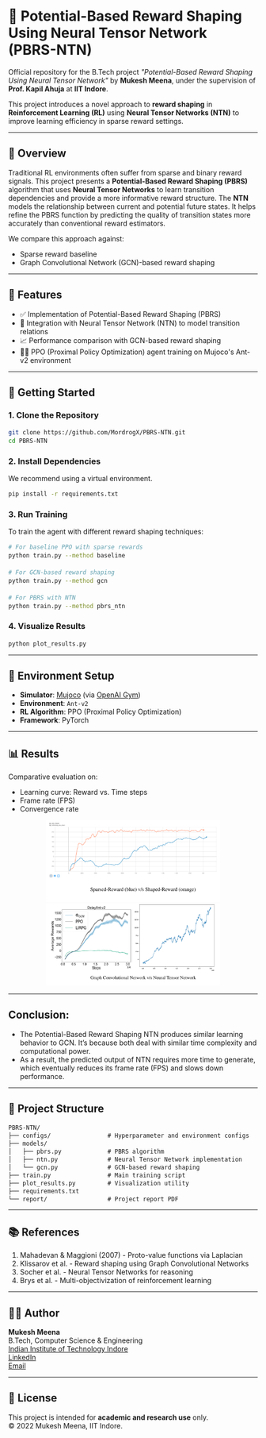 # 🧠 Potential-Based Reward Shaping Using Neural Tensor Network (PBRS-NTN)

Official repository for the B.Tech project *"Potential-Based Reward Shaping Using Neural Tensor Network"* by **Mukesh Meena**, under the supervision of **Prof. Kapil Ahuja** at **IIT Indore**.

This project introduces a novel approach to **reward shaping** in **Reinforcement Learning (RL)** using **Neural Tensor Networks (NTN)** to improve learning efficiency in sparse reward settings.

---

## 📌 Overview

Traditional RL environments often suffer from sparse and binary reward signals. This project presents a **Potential-Based Reward Shaping (PBRS)** algorithm that uses **Neural Tensor Networks** to learn transition dependencies and provide a more informative reward structure. The **NTN** models the relationship between current and potential future states. It helps refine the PBRS function by predicting the quality of transition states more accurately than conventional reward estimators.

We compare this approach against:
- Sparse reward baseline
- Graph Convolutional Network (GCN)-based reward shaping

---

## 🧰 Features

- ✅ Implementation of Potential-Based Reward Shaping (PBRS)
- 🧠 Integration with Neural Tensor Network (NTN) to model transition relations
- 📈 Performance comparison with GCN-based reward shaping
- 🏃‍♂️ PPO (Proximal Policy Optimization) agent training on Mujoco's Ant-v2 environment

---

## 🚀 Getting Started

### 1. Clone the Repository
```bash
git clone https://github.com/MordrogX/PBRS-NTN.git
cd PBRS-NTN
```

### 2. Install Dependencies
We recommend using a virtual environment.

```bash
pip install -r requirements.txt
```

### 3. Run Training

To train the agent with different reward shaping techniques:

```bash
# For baseline PPO with sparse rewards
python train.py --method baseline

# For GCN-based reward shaping
python train.py --method gcn

# For PBRS with NTN
python train.py --method pbrs_ntn
```

### 4. Visualize Results

```bash
python plot_results.py
```

---

## 🧪 Environment Setup

- **Simulator**: [Mujoco](https://mujoco.org/) (via [OpenAI Gym](https://www.gymlibrary.dev/))
- **Environment**: `Ant-v2`
- **RL Algorithm**: PPO (Proximal Policy Optimization)
- **Framework**: PyTorch

---

## 📊 Results

Comparative evaluation on:
- Learning curve: Reward vs. Time steps
- Frame rate (FPS)
- Convergence rate

<p align="center">
  <img src="assets/Sparsed_vs_Shaped.png" width="70%" />
  <img src="assets/gcn_vs_ntn.png" width="70%" />
</p>

---

## Conclusion:

- The Potential-Based Reward Shaping NTN produces similar learning behavior to GCN. It’s because both deal with similar time complexity and
 computational power.
- As a result, the predicted output of NTN requires more time to generate, which eventually reduces its frame rate (FPS) and slows down performance.

---

## 📁 Project Structure

```
PBRS-NTN/
├── configs/                # Hyperparameter and environment configs
├── models/
│   ├── pbrs.py             # PBRS algorithm
│   ├── ntn.py              # Neural Tensor Network implementation
│   └── gcn.py              # GCN-based reward shaping
├── train.py                # Main training script
├── plot_results.py         # Visualization utility
├── requirements.txt
└── report/                 # Project report PDF
```

---

## 📚 References

1. Mahadevan & Maggioni (2007) - Proto-value functions via Laplacian
2. Klissarov et al. - Reward shaping using Graph Convolutional Networks
3. Socher et al. - Neural Tensor Networks for reasoning
4. Brys et al. - Multi-objectivization of reinforcement learning

---

## 👨‍💻 Author

**Mukesh Meena**  
B.Tech, Computer Science & Engineering  
[Indian Institute of Technology Indore](https://www.iiti.ac.in)  
[LinkedIn](https://www.linkedin.com/in/mukesh-meena/)  
[Email](mailto:mukesh.to1to@gmail.com)

---

## 📜 License

This project is intended for **academic and research use** only.  
© 2022 Mukesh Meena, IIT Indore.
